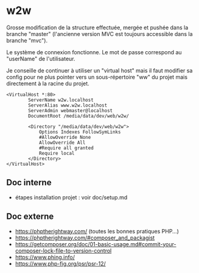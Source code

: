 # w2w

Grosse modification de la structure effectuée, mergée et pushée dans la branche "master" (l'ancienne version MVC est toujours accessible dans la branche "mvc").

Le système de connexion fonctionne. Le mot de passe correspond au "userName" de l'utilisateur.

Je conseille de continuer à utiliser un "virtual host" mais il faut modifier sa config pour ne plus pointer vers un sous-répertoire "ww" du projet mais directement à la racine du projet.

```
<VirtualHost *:80>
        ServerName w2w.localhost
        ServerAlias www.w2w.localhost
        ServerAdmin webmaster@localhost
        DocumentRoot /media/data/dev/web/w2w/

        <Directory "/media/data/dev/web/w2w">
            Options Indexes FollowSymLinks
            #AllowOverride None
            AllowOverride All
            #Require all granted
            Require local
        </Directory>
</VirtualHost>
```

## Doc interne

- étapes installation projet : voir doc/setup.md

## Doc externe

- https://phptherightway.com/ (toutes les bonnes pratiques PHP...)
- https://phptherightway.com/#composer_and_packagist
- https://getcomposer.org/doc/01-basic-usage.md#commit-your-composer-lock-file-to-version-control
- https://www.phing.info/ 
- https://www.php-fig.org/psr/psr-12/ 



